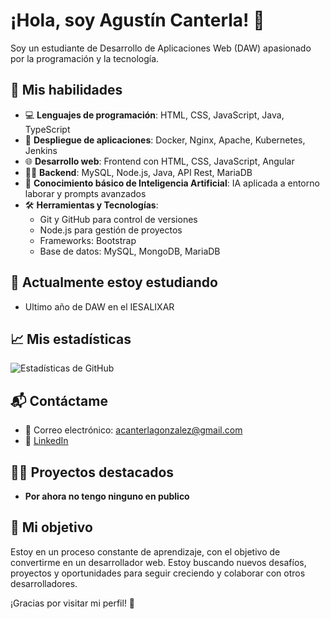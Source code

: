# ¡Hola, soy Agustín Canterla! 👋

Soy un estudiante de Desarrollo de Aplicaciones Web (DAW) apasionado por la programación y la tecnología.

## 🚀 Mis habilidades

- 💻 **Lenguajes de programación**: HTML, CSS, JavaScript, Java, TypeScript
- 🧰 **Despliegue de aplicaciones**: Docker, Nginx, Apache, Kubernetes, Jenkins
- 🌐 **Desarrollo web**: Frontend con HTML, CSS, JavaScript, Angular
- 🧑‍💻 **Backend**: MySQL, Node.js, Java, API Rest, MariaDB
- 🧠 **Conocimiento básico de Inteligencia Artificial**: IA aplicada a entorno laborar y prompts avanzados
- 🛠 **Herramientas y Tecnologías**:
  - Git y GitHub para control de versiones
  - Node.js para gestión de proyectos
  - Frameworks: Bootstrap
  - Base de datos: MySQL, MongoDB, MariaDB

## 🌱 Actualmente estoy estudiando

- Ultimo año de DAW en el IESALIXAR 
  
## 📈 Mis estadísticas

![Estadísticas de GitHub](https://github-readme-stats.vercel.app/api?username=Canterla11&show_icons=true&count_private=true)

## 📬 Contáctame

- 📧 Correo electrónico: [acanterlagonzalez@gmail.com](mailto:acanterlagonzalez@gmail.com)
- 💼 [LinkedIn](https://www.linkedin.com/in/agust%C3%ADn-canterla-gonz%C3%A1lez-23403634a?utm_source=share&utm_campaign=share_via&utm_content=profile&utm_medium=ios_app)

## 👨‍💻 Proyectos destacados

- **Por ahora no tengo ninguno en publico**

## 🔧 Mi objetivo

Estoy en un proceso constante de aprendizaje, con el objetivo de convertirme en un desarrollador web. Estoy buscando nuevos desafíos, proyectos y oportunidades para seguir creciendo y colaborar con otros desarrolladores.

¡Gracias por visitar mi perfil! 🚀
